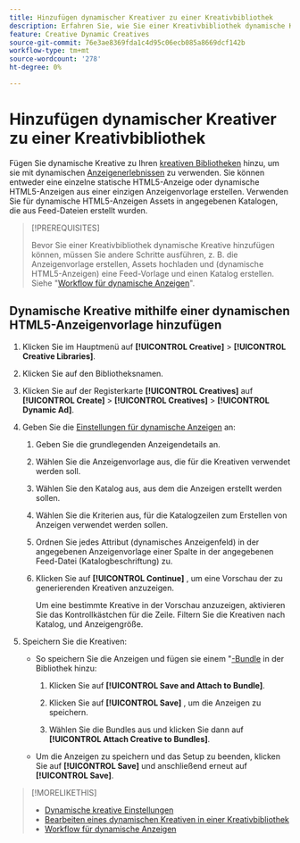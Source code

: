```yaml
---
title: Hinzufügen dynamischer Kreativer zu einer Kreativbibliothek
description: Erfahren Sie, wie Sie einer Kreativbibliothek dynamische Kreative hinzufügen.
feature: Creative Dynamic Creatives
source-git-commit: 76e3ae8369fda1c4d95c06ecb085a8669dcf142b
workflow-type: tm+mt
source-wordcount: '278'
ht-degree: 0%

---
```


# Hinzufügen dynamischer Kreativer zu einer Kreativbibliothek

Fügen Sie dynamische Kreative zu Ihren [kreativen Bibliotheken](creative-library-manage.md) hinzu, um sie mit dynamischen [Anzeigenerlebnissen](/help/creative/experiences/experience-about.md) zu verwenden. Sie können entweder eine einzelne statische HTML5-Anzeige oder dynamische HTML5-Anzeigen aus einer einzigen Anzeigenvorlage erstellen. Verwenden Sie für dynamische HTML5-Anzeigen Assets in angegebenen Katalogen, die aus Feed-Dateien erstellt wurden.

>[!PREREQUISITES]
>
>Bevor Sie einer Kreativbibliothek dynamische Kreative hinzufügen können, müssen Sie andere Schritte ausführen, z. B. die Anzeigenvorlage erstellen, Assets hochladen und (dynamische HTML5-Anzeigen) eine Feed-Vorlage und einen Katalog erstellen. Siehe &quot;[Workflow für dynamische Anzeigen](/help/creative/introduction/workflow-dynamic-ads.md)&quot;.

<!-- This does't work for me 9/24 -- I still have to select a catalog:

## Add dynamic creatives using a static HTML5 ad template

1. In the main menu, click **[!UICONTROL Creative]** > **[!UICONTROL Creative Libraries]**.

1. Click the library name.

1. On the **[!UICONTROL Creatives]** tab, click **[!UICONTROL Create]** > **[!UICONTROL Creatives]** > **[!UICONTROL Dynamic Ad]**.

1. Specify the [dynamic ad settings](/help/creative/creative-libraries/creative-settings-dynamic.md#dynamic-ad-settings-static-html5):

   1. On the [!UICONTROL Basic Details] tab, specify the ad details and the clickURL.

   1. Click **[!UICONTROL Process]**.

   1. On the [!UICONTROL Attributes Details] tab, specify the dynamic ad attributes.

1. Click **[!UICONTROL Save]**.

-->

## Dynamische Kreative mithilfe einer dynamischen HTML5-Anzeigenvorlage hinzufügen

1. Klicken Sie im Hauptmenü auf **[!UICONTROL Creative]** > **[!UICONTROL Creative Libraries]**.

1. Klicken Sie auf den Bibliotheksnamen.

1. Klicken Sie auf der Registerkarte **[!UICONTROL Creatives]** auf **[!UICONTROL Create]** > **[!UICONTROL Creatives]** > **[!UICONTROL Dynamic Ad]**.

1. Geben Sie die [Einstellungen für dynamische Anzeigen](/help/creative/creative-libraries/creative-settings-dynamic.md) an:

   1. Geben Sie die grundlegenden Anzeigendetails an.

   1. Wählen Sie die Anzeigenvorlage aus, die für die Kreativen verwendet werden soll.

   1. Wählen Sie den Katalog aus, aus dem die Anzeigen erstellt werden sollen.

   1. Wählen Sie die Kriterien aus, für die Katalogzeilen zum Erstellen von Anzeigen verwendet werden sollen.

   1. Ordnen Sie jedes Attribut (dynamisches Anzeigenfeld) in der angegebenen Anzeigenvorlage einer Spalte in der angegebenen Feed-Datei (Katalogbeschriftung) zu.

   1. Klicken Sie auf **[!UICONTROL Continue]** , um eine Vorschau der zu generierenden Kreativen anzuzeigen.

      Um eine bestimmte Kreative in der Vorschau anzuzeigen, aktivieren Sie das Kontrollkästchen für die Zeile. Filtern Sie die Kreativen nach Katalog, <!-- explain more--> und Anzeigengröße.

1. Speichern Sie die Kreativen:

   * So speichern Sie die Anzeigen und fügen sie einem &quot;[-Bundle](/help/creative/creative-libraries/bundle-manage.md) in der Bibliothek hinzu:

      1. Klicken Sie auf **[!UICONTROL Save and Attach to Bundle]**.

      1. Klicken Sie auf **[!UICONTROL Save]** , um die Anzeigen zu speichern.

      1. Wählen Sie die Bundles aus und klicken Sie dann auf **[!UICONTROL Attach Creative to Bundles]**.

   * Um die Anzeigen zu speichern und das Setup zu beenden, klicken Sie auf **[!UICONTROL Save]** und anschließend erneut auf **[!UICONTROL Save]**.

>[!MORELIKETHIS]
>
>* [Dynamische kreative Einstellungen](creative-settings-dynamic.md)
>* [Bearbeiten eines dynamischen Kreativen in einer Kreativbibliothek](creative-edit-dynamic.md)
>* [Workflow für dynamische Anzeigen](/help/creative/introduction/workflow-dynamic-ads.md)
